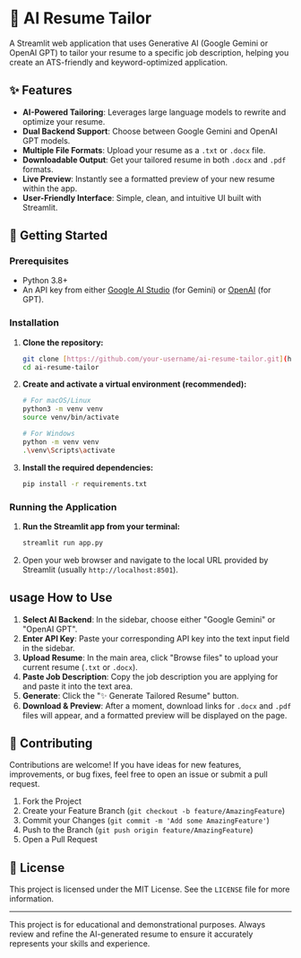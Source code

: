 # 📄 AI Resume Tailor

A Streamlit web application that uses Generative AI (Google Gemini or OpenAI GPT) to tailor your resume to a specific job description, helping you create an ATS-friendly and keyword-optimized application.

## ✨ Features

-   **AI-Powered Tailoring**: Leverages large language models to rewrite and optimize your resume.
-   **Dual Backend Support**: Choose between Google Gemini and OpenAI GPT models.
-   **Multiple File Formats**: Upload your resume as a `.txt` or `.docx` file.
-   **Downloadable Output**: Get your tailored resume in both `.docx` and `.pdf` formats.
-   **Live Preview**: Instantly see a formatted preview of your new resume within the app.
-   **User-Friendly Interface**: Simple, clean, and intuitive UI built with Streamlit.

## 🚀 Getting Started

### Prerequisites

-   Python 3.8+
-   An API key from either [Google AI Studio](https://ai.google.dev/) (for Gemini) or [OpenAI](https://platform.openai.com/account/api-keys) (for GPT).

### Installation

1.  **Clone the repository:**
    ```bash
    git clone [https://github.com/your-username/ai-resume-tailor.git](https://github.com/your-username/ai-resume-tailor.git)
    cd ai-resume-tailor
    ```

2.  **Create and activate a virtual environment (recommended):**
    ```bash
    # For macOS/Linux
    python3 -m venv venv
    source venv/bin/activate

    # For Windows
    python -m venv venv
    .\venv\Scripts\activate
    ```

3.  **Install the required dependencies:**
    ```bash
    pip install -r requirements.txt
    ```

### Running the Application

1.  **Run the Streamlit app from your terminal:**
    ```bash
    streamlit run app.py
    ```
2.  Open your web browser and navigate to the local URL provided by Streamlit (usually `http://localhost:8501`).

## usage How to Use

1.  **Select AI Backend**: In the sidebar, choose either "Google Gemini" or "OpenAI GPT".
2.  **Enter API Key**: Paste your corresponding API key into the text input field in the sidebar.
3.  **Upload Resume**: In the main area, click "Browse files" to upload your current resume (`.txt` or `.docx`).
4.  **Paste Job Description**: Copy the job description you are applying for and paste it into the text area.
5.  **Generate**: Click the "✨ Generate Tailored Resume" button.
6.  **Download & Preview**: After a moment, download links for `.docx` and `.pdf` files will appear, and a formatted preview will be displayed on the page.

## 🤝 Contributing

Contributions are welcome! If you have ideas for new features, improvements, or bug fixes, feel free to open an issue or submit a pull request.

1.  Fork the Project
2.  Create your Feature Branch (`git checkout -b feature/AmazingFeature`)
3.  Commit your Changes (`git commit -m 'Add some AmazingFeature'`)
4.  Push to the Branch (`git push origin feature/AmazingFeature`)
5.  Open a Pull Request

## 📜 License

This project is licensed under the MIT License. See the `LICENSE` file for more information.

---

This project is for educational and demonstrational purposes. Always review and refine the AI-generated resume to ensure it accurately represents your skills and experience.

